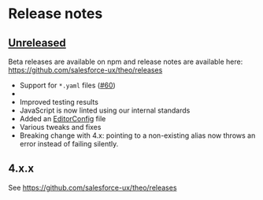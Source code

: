 # Release notes

<!-- Release notes authoring guidelines: http://keepachangelog.com/ -->

## [Unreleased]

Beta releases are available on npm and release notes are available here: <https://github.com/salesforce-ux/theo/releases>

- Support for `*.yaml` files ([#60](https://github.com/salesforce-ux/theo/issues/60))
-
- Improved testing results
- JavaScript is now linted using our internal standards
- Added an [EditorConfig](http://editorconfig.org/) file
- Various tweaks and fixes
- Breaking change with 4.x: pointing to a non-existing alias now throws an error instead of failing silently.

## 4.x.x

See <https://github.com/salesforce-ux/theo/releases>

[Unreleased]: https://github.com/salesforce-ux/theo/compare/v4.2.1...master
